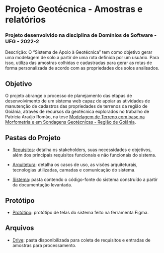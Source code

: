 # Projeto Geotécnica - Amostras e relatórios
### Projeto desenvolvido na disciplina de Domínios de Software - UFG - 2022-2

Descrição: O “Sistema de Apoio à Geotécnica” tem como objetivo gerar uma modelagem de solo a partir de uma rota definida por um usuário. Para isso, utiliza das amostras colhidas e cadastradas para gerar as rotas de forma personalizada de acordo com as propriedades dos solos analisados.  

## Objetivo
O projeto abrange o processo de planejamento das etapas de desenvolvimento de um sistema web capaz de apoiar as atividades de manutenção de cadastros das propriedades de terrenos da região de Goiânia, através de recursos da geotécnica explorados no trabalho de Patrícia Araújo Romão, na tese [Modelagem de Terreno com base na Morfometria e em Sondagens Geotécnicas - Região de Goiânia](https://repositorio.unb.br/handle/10482/2544). 


## Pastas do Projeto

- [Requisitos](https://github.com/pedromelo55/Dominios/tree/main/Requisitos%20do%20Sistema): detalha os stakeholders, suas necessidades e objetivos, além dos principais requisitos funcionais e não funcionais do sistema.

- [Arquitetura](https://github.com/pedromelo55/Dominios/tree/main/Arquitetura%20do%20Sistema): detalha os casos de uso, as visões arquiteturais, tecnologias utilizadas, camadas e comunicação do sistema.

- [Sistema](https://github.com/pedromelo55/Dominios/tree/main/Sistema): pasta contendo o código-fonte do sistema construído a partir da documentação levantada.


## Protótipo
- [Protótipo](https://www.figma.com/file/5NEmGQwFQ7yJHUL0ELrxnv/Geot%C3%A9cnica?node-id=77%3A432&t=99YjIXkTKBwy67mc-1): protótipo de telas do sistema feito na ferramenta Figma.  

## Arquivos 
- [Drive](https://drive.google.com/drive/u/1/folders/1IJ7fHuj6DEi8LnxQNzoo3h5tIeP-IC5L): pasta disponibilizada para coleta de requisitos e entradas de amostras para processamento.
